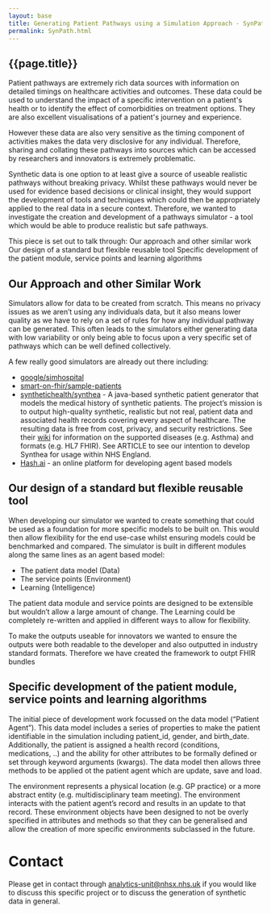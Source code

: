 ```yaml
---
layout: base
title: Generating Patient Pathways using a Simulation Approach - SynPath
permalink: SynPath.html
---
```

 
<h2> {{page.title}} </h2>
 
Patient pathways are extremely rich data sources with information on detailed timings on healthcare activities and outcomes.   These data could be used to understand the impact of a specific intervention on a patient's health or to identify the effect of comorbidities on treatment options.  They are also excellent visualisations of a patient's journey and experience. 
 
However these data are also very sensitive as the timing component of activities makes the data very disclosive for any individual.  Therefore, sharing and collating these pathways into sources which can be accessed by researchers and innovators is extremely problematic. 
 
Synthetic data is one option to at least give a source of useable realistic pathways without breaking privacy.  Whilst these pathways would never be used for evidence based decisions or clinical insight, they would support the development of tools and techniques which could then be appropriately applied to the real data in a secure context.  Therefore, we wanted to investigate the creation and development of a pathways simulator - a tool which would be able to produce realistic but safe pathways.
 
This piece is set out to talk through:
Our approach and other similar work
Our design of a standard but flexible reusable tool
Specific development of the patient module, service points and learning algorithms
 
## Our Approach and other Similar Work
 
Simulators allow for data to be created from scratch.  This means no privacy issues as we aren’t using any individuals data, but it also means lower quality as we have to rely on a set of rules for how any individual pathway can be generated.  This often leads to the simulators either generating data with low variability or only being able to focus upon a very specific set of pathways which can be well defined collectively. 
 
A few really good simulators are already out there including:
- [google/simhospital](https://github.com/google/simhospital)
- [smart-on-fhir/sample-patients](https://github.com/smart-on-fhir/sample-patients)
- [synthetichealth/synthea](https://synthea.mitre.org/) - A java-based synthetic patient generator that models the medical history of synthetic patients.  The project’s mission is to output high-quality synthetic, realistic but not real, patient data and associated health records covering every aspect of healthcare. The resulting data is free from cost, privacy, and security restrictions.  See their [wiki](https://github.com/synthetichealth/synthea/wiki) for information on the supported diseases (e.g. Asthma) and formats (e.g. HL7 FHIR).  See ARTICLE to see our intention to develop Synthea for usage within NHS England.
- [Hash.ai](https://hash.ai/) - an online platform for developing agent based models
 
## Our design of a standard but flexible reusable tool
 
When developing our simulator we wanted to create something that could be used as a foundation for more specific models to be built on.  This would then allow flexibility for the end use-case whilst ensuring models could be benchmarked and compared.   The simulator is built in different modules along the same lines as an agent based model:
- The patient data model (Data)
- The service points (Environment)
- Learning (Intelligence)
 
The patient data module and service points are designed to be extensible but wouldn’t allow a large amount of change.   The Learning could be completely re-written and applied in different ways to allow for flexibility. 
 
To make the outputs useable for innovators we wanted to ensure the outputs were both readable to the developer and also outputted in industry standard formats.  Therefore we have created the framework to outpt FHIR bundles
 
## Specific development of the patient module, service points and learning algorithms
 
The initial piece of development work focussed on the data model (“Patient Agent”).   This data model includes a series of properties to make the patient identifiable in the simulation including patient_id, gender, and birth_date.    Additionally, the patient is assigned a health record (conditions, medications, ..) and the ability for other attributes to be formally defined or set through keyword arguments (kwargs).    The data model then allows three methods to be applied ot the patient agent which are update, save and load. 
 
The environment represents a physical location (e.g. GP practice) or a more abstract entity (e.g. multidisciplinary team meeting).  The environment interacts with the patient agent’s record and results in an update to that record.   These environment objects have been designed to not be overly specified in attributes and methods so that they can be generalised and allow the creation of more specific environments subclassed in the future.  

 
# Contact
 
Please get in contact through analytics-unit@nhsx.nhs.uk if you would like to discuss this specific project or to discuss the generation of synthetic data in general. 
